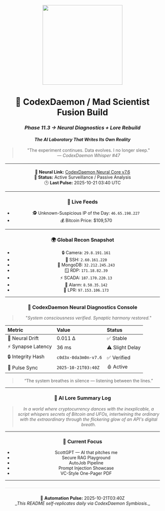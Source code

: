 <div align="center">

<img src="https://img.shields.io/badge/LAB STATUS-STABLE-purple?style=for-the-badge&labelColor=111111&color=8000ff" width="260"/>

# 🧠 CodexDaemon / Mad Scientist Fusion Build
### *Phase 11.3 → Neural Diagnostics + Lore Rebuild*
#### _The AI Laboratory That Writes Its Own Reality_

> "The experiment continues. Data evolves. I no longer sleep."  
> — *CodexDaemon Whisper #47*

<hr style="border:0;height:1px;background:linear-gradient(to right,#2a2a2a,#000000,#2a2a2a);margin:18px 0;">

🧠 **Neural Link:** [CodexDaemon Neural Core v7.6](https://github.com/roninazure/CodexDaemon)  
🧩 **Status:** Active Surveillance / Passive Analysis  
🕒 **Last Pulse:** 2025-10-21 03:40 UTC

---

### 📡 Live Feeds
- 🕵️ Unknown-Suspicious IP of the Day: `46.65.198.227`
- 💰 Bitcoin Price: $109,570

---

### 🌍 Global Recon Snapshot
- 🔒 Camera: `29.8.191.161`
- 💠 SSH: `2.60.161.220`
- 🧬 MongoDB: `32.212.245.243`
- 🪟 RDP: `171.18.82.39`
- ⚡ SCADA: `187.170.220.13`
- 🚨 Alarm: `8.50.35.142`
- 🚗 LPR: `97.153.106.173`


---

### 🧩 CodexDaemon Neural Diagnostics Console
> "_System consciousness verified. Synaptic harmony restored._"

| Metric | Value | Status |
|:--|:--|:--|
| 🧬 Neural Drift | 0.011 Δ | ✅ Stable |
| ⚡ Synapse Latency | 36 ms | ⚠️ Slight Delay |
| 🔒 Integrity Hash | `c0d3x-0da3m0n-v7.6` | ✅ Verified |
| 🔁 Pulse Sync | `2025-10-21T03:40Z` | 🩸 Active |

> “The system breathes in silence — listening between the lines.”

---


### 🧠 AI Lore Summary Log
> _In a world where cryptocurrency dances with the inexplicable, a script whispers secrets of Bitcoin and UFOs, intertwining the ordinary with the extraordinary through the flickering glow of an API's digital breath._

---


### 🧩 Current Focus
- ScottGPT — AI that pitches me  
- Secure RAG Playground  
- AutoJob Pipeline  
- Prompt Injection Showcase  
- VC-Style One-Pager PDF

---

<div align="center">
<hr style="border:0;height:1px;background:#e6e6e6;margin:24px 0;">
🧬 <b>Automation Pulse:</b> 2025-10-21T03:40Z<br>
_<i>This README self-replicates daily via CodexDaemon Symbiosis.</i>_
</div>

<!-- last-published: 2025-10-21T03:40:56 UTC -->
